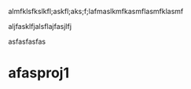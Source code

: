 almfklsfkslkfl;askfl;aks;f;lafmaslkmfkasmflasmfklasmf








aljfasklfjalsflajfasjlfj



asfasfasfas











afasproj1
=====
